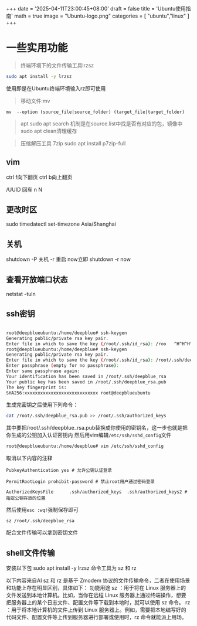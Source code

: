 +++
date = '2025-04-11T23:00:45+08:00'
draft = false
title = 'Ubuntu使用指南'
math = true
image = "Ubuntu-logo.png"
categories = [
    "ubuntu","linux"
]
+++

# 一些实用功能

> 终端环境下的文件传输工具lrzsz
```bash
sudo apt install -y lrzsz
```
使用即是在Ubuntu终端环境输入rz即可使用

> 移动文件:mv
```
mv  --option (source_file|source_folder) (target_file|target_folder)
```

> apt
sudo apt search
机制是在source.list中找是否有对应的包，镜像中
sudo apt clean清理缓存 

> 压缩解压工具 7zip
 sudo apt install p7zip-full

## vim
ctrl f向下翻页
ctrl b向上翻页

/UUID
回车
n N
## 更改时区

sudo timedatectl set-timezone Asia/Shanghai

## 关机
shutdown
-P 关机
-r 重启
now立即
shutdown -r now

## 查看开放端口状态

netstat -tuln

## ssh密钥

```bash

root@deepblueubuntu:/home/deepblue# ssh-keygen 
Generating public/private rsa key pair.
Enter file in which to save the key (/root/.ssh/id_rsa): /roo	^H^H^H^H^H^C
root@deepblueubuntu:/home/deepblue# ssh-keygen 
Generating public/private rsa key pair.
Enter file in which to save the key (/root/.ssh/id_rsa): /root/.ssh/deepblue_rsa
Enter passphrase (empty for no passphrase): 
Enter same passphrase again: 
Your identification has been saved in /root/.ssh/deepblue_rsa
Your public key has been saved in /root/.ssh/deepblue_rsa.pub
The key fingerprint is:
SHA256:xxxxxxxxxxxxxxxxxxxxxxxxxxxx root@deepblueubuntu
```

生成完密钥之后使用下列命令：
```bash
cat /root/.ssh/deepblue_rsa.pub >> /root/.ssh/authorized_keys 
```

其中要把/root/.ssh/deepblue_rsa.pub替换成你使用的密钥名，这一步也就是把你生成的公钥加入认证密钥内
然后用vim编辑`/etc/ssh/sshd_config`文件
```bash
root@deepblueubuntu:/home/deepblue# vim /etc/ssh/sshd_config
```
取消以下内容的注释

```vim
PubkeyAuthentication yes # 允许公钥认证登录

PermitRootLogin prohibit-password # 禁止root用户通过密码登录

AuthorizedKeysFile      .ssh/authorized_keys  .ssh/authorized_keys2 # 指定公钥存放的位置
```

然后使用`esc :wq!`强制保存即可

```
sz /root/.ssh/deepblue_rsa
```

配合文件传输可以拿到密钥文件

## shell文件传输
安装以下包
sudo apt install -y lrzsz
命令工具为 sz 和 rz

以下内容来自AI
sz 和 rz 是基于 Zmodem 协议的文件传输命令，二者在使用场景和功能上存在明显区别，具体如下：
功能用途
sz ：用于将在 Linux 服务器上的文件发送到本地计算机。比如，当你在远程 Linux 服务器上通过终端操作，想要把服务器上的某个日志文件、配置文件等下载到本地时，就可以使用 sz 命令。
rz ：用于将本地计算机的文件上传到 Linux 服务器上。例如，需要把本地编写好的代码文件、配置文件等上传到服务器进行部署或使用时，rz 命令就能派上用场。